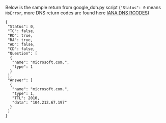 Below is the sample return from google_doh.py script (`"Status": 0` means `NoError`, more DNS return codes are found here [IANA DNS RCODES](https://www.iana.org/assignments/dns-parameters/dns-parameters.xhtml#dns-parameters-6))
```
{
 "Status": 0,
 "TC": false,
 "RD": true,
 "RA": true,
 "AD": false,
 "CD": false,
 "Question": [
  {
   "name": "microsoft.com.",
   "type": 1
  }
 ],
 "Answer": [
  {
   "name": "microsoft.com.",
   "type": 1,
   "TTL": 2010,
   "data": "104.212.67.197"
  }
 ]
}
```
